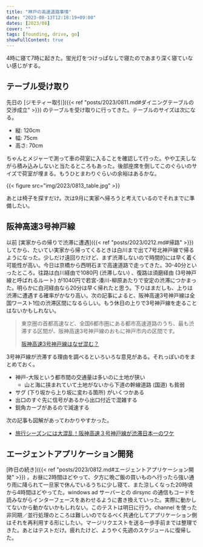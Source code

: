 ```yaml
---
title: "神戸の高速道路事情"
date: "2023-08-13T12:18:19+09:00"
dates: [2023/08]
cover: ""
tags: [founding, drive, go]
showFullContent: true
---
```


4時に寝て7時に起きた。蛍光灯をつけっぱなしで寝たのであまり深く寝ていない感じがする。

## テーブル受け取り

先日の [ジモティー取引]({{< ref "posts/2023/0811.md#ダイニングテーブルの交渉成立" >}}) のテーブルを受け取りに行ってきた。テーブルのサイズは次になる。

* 縦: 120cm
* 幅: 75cm
* 高さ: 70cm

ちゃんとメジャーで測って車の荷室に入ることを確認して行った。やや工夫しながら積み込みしないと当たるところもあった。後部座席を倒してこのぐらいのサイズで荷室が埋まる。もうひとまわりぐらいの余裕はあるかな。

{{< figure src="img/2023/0813_table.jpg" >}}

あとは椅子を探すだけ。次は9月に実家へ帰ろうと考えているのでそれまでに準備したい。

## 阪神高速3号神戸線

以前 [実家からの帰りで渋滞に遭遇]({{< ref "posts/2023/0212.md#帰路" >}}) してから、たいてい実家から帰ってくるときは白川まで出て7号北神戸線で帰るようになった。少しだけ遠回りだけど、まず渋滞しないので時間的には早く着く可能性が高い。今日は京橋から西明石まで高速道路で走ってきた。30-40分といったところ。往路は白川経由で1080円 (渋滞しない) 、復路は須磨経由 (3号神戸線と呼ばれるルート) が1040円で若宮-湊川-柳原あたりで安定の渋滞につかまった。明らかに白河経由なら20分は早く帰れたと思う。下りはまだしも、上りは渋滞に遭遇する確率がかなり高い。次の記事によると、阪神高速3号神戸線は全国ワースト1位の渋滞区間になるらしい。もう休日の上りで3号神戸線を走ることはないかもしれない。

> 東京圏の首都高速など、全国6都市圏にある都市高速道路のうち、最も渋滞する区間が、阪神高速3号神戸線のおもに神戸市内の区間です。
> 
> [阪神高速3号神戸線はなぜ混む？](https://www.nihon-kyuso.co.jp/info/archives/132)

3号神戸線が渋滞する理由を調べるといろいろな意見がある。それっぽいのをまとめておく。

* 神戸-大阪という都市間の交通量は多いのに土地が狭い
  * 山と海に挟まれていて土地がないから下道の幹線道路 (国道) も貧弱
* サグ (下り坂から上り坂に変わる箇所) がいくつかある
* 出口のすぐ先に信号があるから出口付近で混雑する
* 鋭角カーブがあるので減速する

次の記事も図解があってわかりやすかった。

* [旅行シーズンには大混乱！阪神高速３号神戸線が渋滞日本一のワケ](https://rurano0.wixsite.com/mysite/post/%E6%97%85%E8%A1%8C%E3%82%B7%E3%83%BC%E3%82%BA%E3%83%B3%E3%81%AB%E3%81%AF%E5%A4%A7%E6%B7%B7%E4%B9%B1%EF%BC%81%E9%98%AA%E7%A5%9E%E9%AB%98%E9%80%9F%EF%BC%93%E5%8F%B7%E7%A5%9E%E6%88%B8%E7%B7%9A%E3%81%8C%E6%B8%8B%E6%BB%9E%E6%97%A5%E6%9C%AC%E4%B8%80%E3%81%AE%E3%83%AF%E3%82%B1)

## エージェントアプリケーション開発

[昨日の続き]({{< ref "posts/2023/0812.md#エージェントアプリケーション開発" >}}) 。お昼に2時間ほどやって、夕方に晩ご飯の買いものへ行ったら強い通り雨に降られて一旦家で休んでいるうちに少し寝て、また涼しくなった20時頃から4時間ほどやってた。windows ad サーバーとの dirsync の通信もコードを読みながらインターフェースをあわせるように書き換えていった。実際に動かしてないから動かないかもしれない。このテストは明日に行う。channel を使った非同期／並行処理のところは難しいのでなるべく共通化してアプリケーション側はそれを再利用する形にしたい。マージリクエストを送る一歩手前までは整理できた。あとはテストだけ。疲れたけど、ようやく先週のスケジュールに復帰した。
